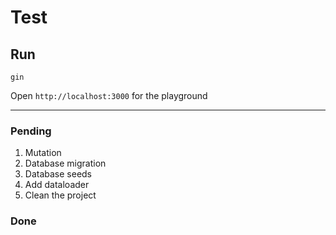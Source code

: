 # Test

## Run

```
gin
```

Open `http://localhost:3000` for the playground

---

### Pending

1. Mutation
2. Database migration
3. Database seeds
4. Add dataloader
5.  Clean the project

### Done

